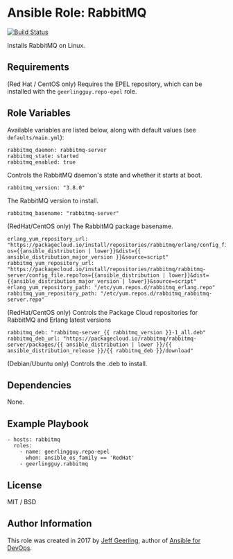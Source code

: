 # Ansible Role: RabbitMQ

[![Build Status](https://travis-ci.org/geerlingguy/ansible-role-rabbitmq.svg?branch=master)](https://travis-ci.org/geerlingguy/ansible-role-rabbitmq)

Installs RabbitMQ on Linux.

## Requirements

(Red Hat / CentOS only) Requires the EPEL repository, which can be installed with the `geerlingguy.repo-epel` role.

## Role Variables

Available variables are listed below, along with default values (see `defaults/main.yml`):

    rabbitmq_daemon: rabbitmq-server
    rabbitmq_state: started
    rabbitmq_enabled: true

Controls the RabbitMQ daemon's state and whether it starts at boot.

    rabbitmq_version: "3.8.0"

The RabbitMQ version to install.

    rabbitmq_basename: "rabbitmq-server"

(RedHat/CentOS only) The RabbitMQ package basename.
    
    erlang_yum_repository_url: "https://packagecloud.io/install/repositories/rabbitmq/erlang/config_file.repo?os={{ansible_distribution | lower}}&dist={{ ansible_distribution_major_version }}&source=script"
    rabbitmq_yum_repository_url: "https://packagecloud.io/install/repositories/rabbitmq/rabbitmq-server/config_file.repo?os={{ansible_distribution | lower}}&dist={{ansible_distribution_major_version | lower}}&source=script"
    erlang_yum_repository_path: "/etc/yum.repos.d/rabbitmq_erlang.repo"
    rabbitmq_yum_repository_path: "/etc/yum.repos.d/rabbitmq_rabbitmq-server.repo"

(RedHat/CentOS only) Controls the Package Cloud repositories for RabbitMQ and Erlang latest versions

    rabbitmq_deb: "rabbitmq-server_{{ rabbitmq_version }}-1_all.deb"
    rabbitmq_deb_url: "https://packagecloud.io/rabbitmq/rabbitmq-server/packages/{{ ansible_distribution | lower }}/{{ ansible_distribution_release }}/{{ rabbitmq_deb }}/download"

(Debian/Ubuntu only) Controls the .deb to install.

## Dependencies

None.

## Example Playbook

    - hosts: rabbitmq
      roles:
        - name: geerlingguy.repo-epel
          when: ansible_os_family == 'RedHat'
        - geerlingguy.rabbitmq

## License

MIT / BSD

## Author Information

This role was created in 2017 by [Jeff Geerling](https://www.jeffgeerling.com/), author of [Ansible for DevOps](https://www.ansiblefordevops.com/).

